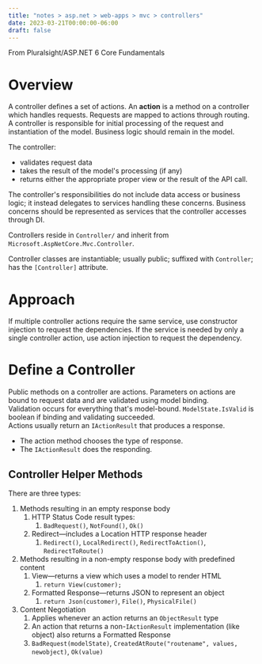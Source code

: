 ```yaml
---
title: "notes > asp.net > web-apps > mvc > controllers"
date: 2023-03-21T00:00:00-06:00
draft: false
---
```


From Pluralsight/ASP.NET 6 Core Fundamentals

# Overview
A controller defines a set of actions.  An **action** is a method on a controller which handles requests.  Requests are mapped to actions through routing.  
A controller is responsible for initial processing of the request and instantiation of the model.  Business logic should remain in the model.

The controller:
- validates request data 
- takes the result of the model's processing (if any) 
- returns either the appropriate proper view or the result of the API call.

The controller's responsibilities do not include data access or business logic; it instead delegates to services handling these concerns.  Business concerns should be represented as services that the controller accesses through DI.

Controllers reside in `Controller/` and inherit from `Microsoft.AspNetCore.Mvc.Controller`.

Controller classes are instantiable; usually public; suffixed with `Controller`; has the `[Controller]` attribute.

# Approach
If multiple controller actions require the same service, use constructor injection to request the dependencies.
If the service is needed by only a single controller action, use action injection to request the dependency.

# Define a Controller
Public methods on a controller are actions. Parameters on actions are bound to request data and are validated using model binding.  
Validation occurs for everything that's model-bound.  `ModelState.IsValid` is boolean if binding and validating succeeded.  
Actions usually return an `IActionResult` that produces a response.  
- The action method chooses the type of response.
- The `IActionResult` does the responding. 
	
## Controller Helper Methods
There are three types:
1. Methods resulting in an empty response body
    1. HTTP Status Code result types:
        1. `BadRequest()`, `NotFound()`, `Ok()`
    2. Redirect—includes a Location HTTP response header
        1. `Redirect()`, `LocalRedirect()`, `RedirectToAction()`, `RedirectToRoute()`
2. Methods resulting in a non-empty response body with predefined content
    1. View—returns a view which uses a model to render HTML
        1. `return View(customer);`
    2. Formatted Response—returns JSON to represent an object
        1. `return Json(customer)`, `File()`, `PhysicalFile()`
3. Content Negotiation
    1. Applies whenever an action returns an `ObjectResult` type
    2. An action that returns a non-`IActionResult` implementation (like object) also returns a Formatted Response
    3. `BadRequest(modelState)`, `CreatedAtRoute("routename", values, newobject)`, `Ok(value)`
